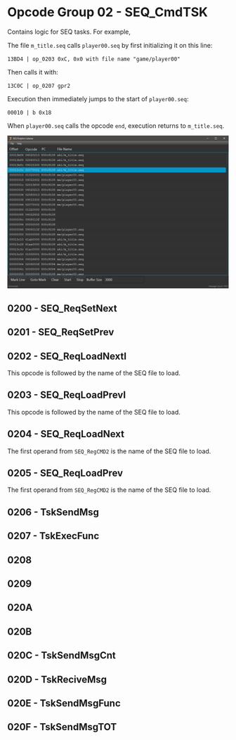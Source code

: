 # Opcode Group 02 - SEQ_CmdTSK

Contains logic for SEQ tasks. For example,

The file `m_title.seq` calls `player00.seq` by first initializing it on this line:

```
13BD4 | op_0203 0xC, 0x0 with file name "game/player00"
```

Then calls it with:

```
13C0C | op_0207 gpr2
```

Execution then immediately jumps to the start of `player00.seq`:

```
00010 | b 0x18
```

When `player00.seq` calls the opcode `end`, execution returns to `m_title.seq`.

![TskExecFunc](/general/images/TskExecFunc.png?raw=true "TskExecFunc")

## 0200 - SEQ_ReqSetNext

## 0201 - SEQ_ReqSetPrev

## 0202 - SEQ_ReqLoadNextI

This opcode is followed by the name of the SEQ file to load.

## 0203 - SEQ_ReqLoadPrevI

This opcode is followed by the name of the SEQ file to load.

## 0204 - SEQ_ReqLoadNext

The first operand from `SEQ_RegCMD2` is the name of the SEQ file to load.

## 0205 - SEQ_ReqLoadPrev

The first operand from `SEQ_RegCMD2` is the name of the SEQ file to load.

## 0206 - TskSendMsg

## 0207 - TskExecFunc

## 0208

## 0209

## 020A

## 020B

## 020C - TskSendMsgCnt

## 020D - TskReciveMsg

## 020E - TskSendMsgFunc

## 020F - TskSendMsgTOT
